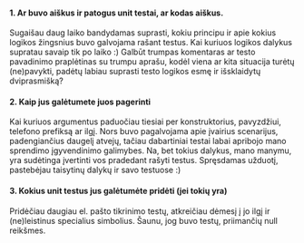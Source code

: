 #### 1. Ar buvo aiškus ir patogus unit testai, ar kodas aiškus.

Sugaišau daug laiko bandydamas suprasti, kokiu principu ir apie kokius logikos žingsnius buvo galvojama rašant testus. Kai kuriuos logikos dalykus supratau savaip tik po laiko :) Galbūt trumpas komentaras ar testo pavadinimo praplėtinas su trumpu aprašu, kodėl viena ar kita situacija turėtų (ne)pavykti, padėtų labiau suprasti testo logikos esmę ir išsklaidytų dviprasmišką?

#### 2. Kaip jus galėtumete juos pagerinti

Kai kuriuos argumentus paduočiau tiesiai per konstruktorius, pavyzdžiui, telefono prefiksą ar ilgį. Nors buvo pagalvojama apie įvairius scenarijus, padengiančius daugelį atvejų, tačiau dabartiniai testai labai apribojo mano sprendimo įgyvendinimo galimybes. Na, bet tokius dalykus, mano manymu, yra sudėtinga įvertinti vos pradedant rašyti testus. Spręsdamas užduotį, pastebėjau taisytinų dalykų ir savo testuose :)


#### 3. Kokius unit testus jus galėtumėte pridėti (jei tokių yra)

Pridėčiau daugiau el. pašto tikrinimo testų, atkreičiau dėmesį į jo ilgį ir (ne)leistinus specialius simbolius. Šaunu, jog buvo testų, priimančių null reikšmes.
